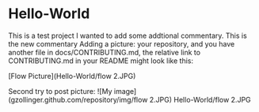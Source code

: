 # Hello-World
This is a test project
I wanted to add some addtional commentary.  This is the new commentary
Adding a picture: 
 your repository, and you have another file in docs/CONTRIBUTING.md, the relative link to CONTRIBUTING.md in your README might look like this:

[Flow Picture](Hello-World/flow 2.JPG)

Second try to post picture: 
![My image](gzollinger.github.com/repository/img/flow 2.JPG)
 Hello-World/flow 2.JPG 
